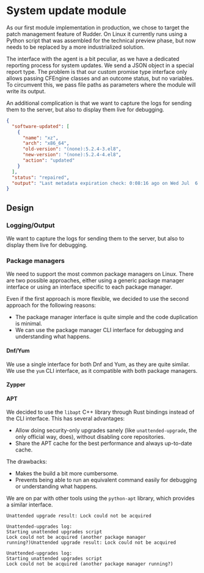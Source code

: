 # System update module

As our first module implementation in production, we chose to target the patch management feature of Rudder. On Linux it currently runs using a Python script that was assembled for the technical preview phase, but now needs to be replaced by a more industrialized solution.

The interface with the agent is a bit peculiar, as we have a dedicated reporting process for system updates. We send a JSON object in a special report type. The problem is that our custom promise type interface only allows passing CFEngine classes and an outcome status, but no variables.
To circumvent this, we pass file paths as parameters where the module will write its output.

An additional complication is that we want to capture the logs for sending them to the server, but also to display them live for debugging.

```json
{
  "software-updated": [
    {
      "name": "xz",
      "arch": "x86_64",
      "old-version": "(none):5.2.4-3.el8",
      "new-version": "(none):5.2.4-4.el8",
      "action": "updated"
    }
  ],
  "status": "repaired",
  "output": "Last metadata expiration check: 0:08:16 ago on Wed Jul  6 18:01:05 2022.\nDependencies resolved.\n=======================================================================================\n Package               Arch    Version                                 Repo        Size\n=======================================================================================\nUpgrading:\n cockpit-packagekit    noarch  272-1.el8                               appstream  630 k\n curl                  x86_64  7.61.1-22.el8.3                         baseos     352 k\n dbus                  x86_64  1:1.12.8-18.el8.1                       baseos      41 k\n dbus-common           noarch  1:1.12.8-18.el8.1                       baseos                            \n  vim-filesystem-2:8.0.1763-19.el8.4.noarch                                     \n  vim-minimal-2:8.0.1763-19.el8.4.x86_64                                        \n  xz-5.2.4-4.el8.x86_64                                                         \n  xz-devel-5.2.4-4.el8.x86_64                                                   \n  xz-libs-5.2.4-4.el8.x86_64                                                    \n\nComplete!\n"
}

```




## Design

### Logging/Output

We want to capture the logs for sending them to the server, but also to display them live for debugging.

### Package managers

We need to support the most common package managers on Linux. There are two possible approaches, either using a generic package manager interface or using an interface specific to each package manager.

Even if the first approach is more flexible, we decided to use the second approach for the following reasons:

* The package manager interface is quite simple and the code duplication is minimal.
* We can use the package manager CLI interface for debugging and understanding what happens.

#### Dnf/Yum

We use a single interface for both Dnf and Yum, as they are quite similar. We use the `yum` CLI interface, as it compatible with both package managers.

#### Zypper

#### APT

We decided to use the `libapt` C++ library through Rust bindings instead of the CLI interface. This has several advantages:

* Allow doing security-only upgrades sanely (like `unattended-upgrade`, the only official way, does), without disabling core repositories.
* Share the APT cache for the best performance and always up-to-date cache.

The drawbacks:
* Makes the build a bit more cumbersome.
* Prevents being able to run an equivalent command easily for debugging or understanding what happens.

We are on par with other tools using the `python-apt` library, which provides a similar interface.


```
Unattended upgrade result: Lock could not be acquired

Unattended-upgrades log:
Starting unattended upgrades script
Lock could not be acquired (another package manager running?)Unattended upgrade result: Lock could not be acquired

Unattended-upgrades log:
Starting unattended upgrades script
Lock could not be acquired (another package manager running?)
```
